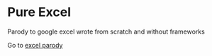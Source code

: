 # Pure Excel
Parody to google excel wrote from scratch and without frameworks

Go to [excel parody](https://bunnybrin.github.io/excel/dist/)
